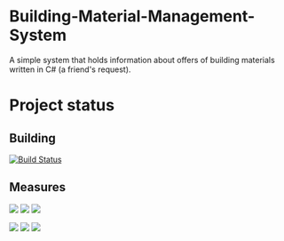 # Building-Material-Management-System
A simple system that holds information about offers of building materials written in C# (a friend's request).
# Project status
## Building
[![Build Status](https://dev.azure.com/dawidszymkiewicz/dawid_szymkiewicz/_apis/build/status/Haseoo.Building-Material-Management-System?branchName=master)](https://dev.azure.com/dawidszymkiewicz/dawid_szymkiewicz/_build/latest?definitionId=11&branchName=master)
## Measures
[<img src="http://dawidhomeserver.ddns.net:9000/api/project_badges/measure?metric=sqale_rating&project=bmms-dot-net">](http://dawidhomeserver.ddns.net:9000/component_measures?id=bmms-dot-net&metric=sqale_rating) [<img src="http://dawidhomeserver.ddns.net:9000/api/project_badges/measure?metric=reliability_rating&project=bmms-dot-net">](http://dawidhomeserver.ddns.net:9000/component_measures?id=bmms-dot-net&metric=reliability_rating)  [<img src="http://dawidhomeserver.ddns.net:9000/api/project_badges/measure?metric=sqale_index&project=bmms-dot-net">](http://dawidhomeserver.ddns.net:9000/component_measures?id=bmms-dot-net&metric=sqale_index)

[<img src="http://dawidhomeserver.ddns.net:9000/api/project_badges/measure?metric=coverage&project=bmms-dot-net">](http://dawidhomeserver.ddns.net:9000/component_measures?id=bmms-dot-net&metric=coverage) [<img src="http://dawidhomeserver.ddns.net:9000/api/project_badges/measure?metric=code_smells&project=bmms-dot-net">](http://dawidhomeserver.ddns.net:9000/component_measures?id=bmms-dot-net&metric=code_smells) [<img src="http://dawidhomeserver.ddns.net:9000/api/project_badges/measure?metric=bugs&project=bmms-dot-net">](http://dawidhomeserver.ddns.net:9000/component_measures?id=bmms-dot-net&metric=bugs) 
